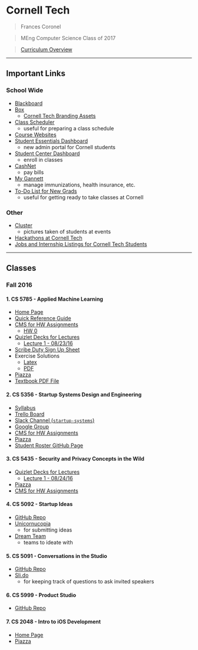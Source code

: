 # Cornell Tech

> Frances Coronel

> MEng Computer Science
> Class of 2017

> [Curriculum Overview](http://tech.cornell.edu/programs/masters-programs/master-in-computer-science/curriculum-computer-science)

---

## Important Links

### School Wide

- [Blackboard](https://blackboard.cornell.edu/webapps/login)
- [Box](https://cornell.app.box.com/files)
    - [Cornell Tech Branding Assets](https://cornell.app.box.com/s/5zs0qibswrbl3hmtg9ce)
- [Class Scheduler](https://classes.cornell.edu/browse/roster/FA16)
    - useful for preparing a class schedule
- [Course Websites](https://confluence.cornell.edu/display/CTSR/Course+Websites)
- [Student Essentials Dashboard](https://studentessentials.cornell.edu)
    - new admin portal for Cornell students
- [Student Center Dashboard](https://studentcenter.cornell.edu)
    - enroll in classes
- [CashNet](https://webauth.cashnet.com/cupayauth)
    - pay bills
- [My Gannett](https://mygannett.gannett.cornell.edu)
    - manage immunizations, health insurance, etc.
- [To-Do List for New Grads](https://todo.newstudents.cornell.edu/fall-2016/graduate-professional/todolist/)
    + useful for getting ready to take classes at Cornell

### Other

- [Cluster](https://cluster.co/c/Cp2Mwf8XN_4/)
    - pictures taken of students at events
- [Hackathons at Cornell Tech](https://confluence.cornell.edu/pages/viewpage.action?pageId=321225482)
- [Jobs and Internship Listings for Cornell Tech Students](https://confluence.cornell.edu/pages/viewpage.action?pageId=281215229)

---

## Classes

### Fall 2016

#### 1. CS 5785 - Applied Machine Learning

- [Home Page](http://cs5785-cornell-tech-16fall.github.io/index.html)
- [Quick Reference Guide](https://docs.google.com/spreadsheets/d/1PkJNONMjhkrPB7FYkk-Fn4qNfbiAiMLQn8mxOBYvcHA/edit?usp=sharing)
- [CMS for HW Assignments](https://cms-b.csuglab.cornell.edu/web/auth/?action=course&courseid=41)
    - [HW 0](https://cms-b.csuglab.cornell.edu/web/auth/?action=assignment&assignid=61)
- [Quizlet Decks for Lectures](https://quizlet.com/class/3117657/)
    - [Lecture 1 - 08/23/16](https://quizlet.com/147002571/cs-5785-lecture-1-flash-cards/)
- [Scribe Duty Sign Up Sheet](https://docs.google.com/spreadsheets/d/1mFEIGtwH2PTbX_SddySjGy6JGXCuGSGq-WgZpjjF17k/edit?usp=sharing)
- Exercise Solutions
    - [Latex](https://github.com/ajtulloch/Elements-of-Statistical-Learning)
    - [PDF](http://tullo.ch/static/ESL-Solutions.pdf)
- [Piazza](https://piazza.com/cornell/fall2016/cs5785/home)
- [Textbook PDF File](https://web.stanford.edu/~hastie/local.ftp/Springer/OLD/ESLII_print4.pdf)

#### 2. CS 5356 - Startup Systems Design and Engineering

- [Syllabus](https://docs.google.com/document/d/1-hk6GzhV1yHU1T0E7uqcdNTtvv3fuq1_WECQOWOT2zw/edit)
- [Trello Board](https://trello.com/b/j9YpPegt/startup-systems)
- [Slack Channel (`startup-systems`)](https://startup-systems.slack.com)
- [Google Group](https://groups.google.com/a/cornelltech.io/forum/#!forum/cs5356-fall-2016)
- [CMS for HW Assignments](https://cms-a.csuglab.cornell.edu/web/auth/?action=course&courseid=34)
- [Piazza](https://piazza.com/cornell/fall2016/cs5356/home)
- [Student Roster GitHub Page](https://startup-systems.github.io/students/)

#### 3. CS 5435 - Security and Privacy Concepts in the Wild

- [Quizlet Decks for Lectures](https://quizlet.com/class/3126750/)
    + [Lecture 1 - 08/24/16](https://quizlet.com/147169720/cs-5435-lecture-1-flash-cards/)
- [Piazza](https://piazza.com/cornell/fall2016/cs5435)
- [CMS for HW Assignments](https://cms.csuglab.cornell.edu/web/auth/?action=course&courseid=38)

#### 4. CS 5092 - Startup Ideas

- [GitHub Repo](https://github.com/cornelltech/startup-ideas)
- [Unicornucopia](https://www.unicornucopia.org/)
    + for submitting ideas
- [Dream Team](https://dreamteam.cornelltech.io/startup-ideas)
    + teams to ideate with

#### 5. CS 5091 - Conversations in the Studio

- [GitHub Repo](https://github.com/cornelltech/conversations-in-the-studio)
- [Sli.do](https://admin2.sli.do/events)
    + for keeping track of questions to ask invited speakers

#### 6. CS 5999 - Product Studio

- [GitHub Repo](https://github.com/cornelltech/product-studio)

#### 7. CS 2048 - Intro to iOS Development

- [Home Page](http://www.cs.cornell.edu/courses/cs2048/2016fa/nyc/index.html)
- [Piazza](https://piazza.com/cornell/spring2016/cs2049/home)